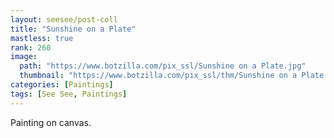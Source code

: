 ```yaml
---
layout: seesee/post-coll
title: "Sunshine on a Plate"
mastless: true
rank: 260
image:
  path: "https://www.botzilla.com/pix_ssl/Sunshine on a Plate.jpg"
  thumbnail: "https://www.botzilla.com/pix_ssl/thm/Sunshine on a Plate.jpg"
categories: [Paintings]
tags: [See See, Paintings]
---
```


Painting on canvas.



